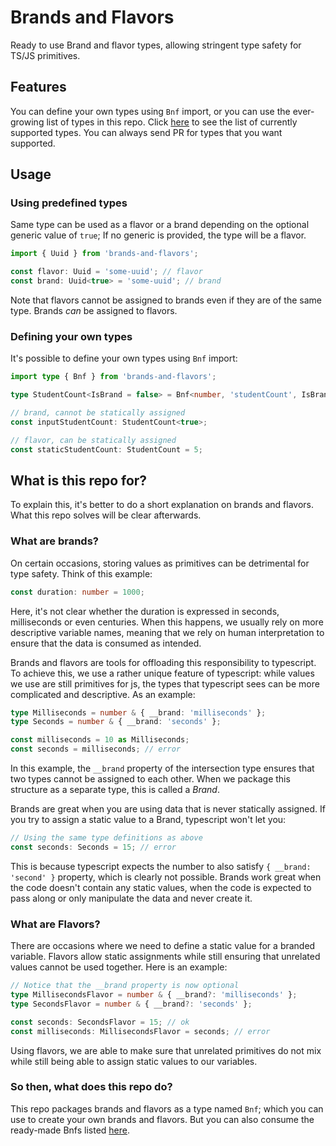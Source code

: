 # Brands and Flavors

Ready to use Brand and flavor types, allowing stringent type safety for TS/JS
primitives.

## Features

You can define your own types using `Bnf` import, or you can use the
ever-growing list of types in this repo. Click [here](List.md) to see the list
of currently supported types. You can always send PR for types that you want
supported.

## Usage

### Using predefined types

Same type can be used as a flavor or a brand depending on the optional generic
value of `true`; If no generic is provided, the type will be a flavor.

```ts
import { Uuid } from 'brands-and-flavors';

const flavor: Uuid = 'some-uuid'; // flavor
const brand: Uuid<true> = 'some-uuid'; // brand
```

Note that flavors cannot be assigned to brands even if they are of the same
type. Brands _can_ be assigned to flavors.

### Defining your own types

It's possible to define your own types using `Bnf` import:

```ts
import type { Bnf } from 'brands-and-flavors';

type StudentCount<IsBrand = false> = Bnf<number, 'studentCount', IsBrand>;

// brand, cannot be statically assigned
const inputStudentCount: StudentCount<true>;

// flavor, can be statically assigned
const staticStudentCount: StudentCount = 5;
```

## What is this repo for?

To explain this, it's better to do a short explanation on brands and flavors.
What this repo solves will be clear afterwards.

### What are brands?

On certain occasions, storing values as primitives can be detrimental for type
safety. Think of this example:

```ts
const duration: number = 1000;
```

Here, it's not clear whether the duration is expressed in seconds, milliseconds
or even centuries. When this happens, we usually rely on more descriptive
variable names, meaning that we rely on human interpretation to ensure that the
data is consumed as intended.

Brands and flavors are tools for offloading this responsibility to typescript.
To achieve this, we use a rather unique feature of typescript: while values we
use are still primitives for js, the types that typescript sees can be more
complicated and descriptive. As an example:

```ts
type Milliseconds = number & { __brand: 'milliseconds' };
type Seconds = number & { __brand: 'seconds' };

const milliseconds = 10 as Milliseconds;
const seconds = milliseconds; // error
```

In this example, the `__brand` property of the intersection type ensures that
two types cannot be assigned to each other. When we package this structure as a
separate type, this is called a _Brand_.

Brands are great when you are using data that is never statically assigned. If
you try to assign a static value to a Brand, typescript won't let you:

```ts
// Using the same type definitions as above
const seconds: Seconds = 15; // error
```

This is because typescript expects the number to also satisfy
`{ __brand: 'second' }` property, which is clearly not possible. Brands work
great when the code doesn't contain any static values, when the code is expected
to pass along or only manipulate the data and never create it.

### What are Flavors?

There are occasions where we need to define a static value for a branded
variable. Flavors allow static assignments while still ensuring that unrelated
values cannot be used together. Here is an example:

```ts
// Notice that the __brand property is now optional
type MillisecondsFlavor = number & { __brand?: 'milliseconds' };
type SecondsFlavor = number & { __brand?: 'seconds' };

const seconds: SecondsFlavor = 15; // ok
const milliseconds: MillisecondsFlavor = seconds; // error
```

Using flavors, we are able to make sure that unrelated primitives do not mix
while still being able to assign static values to our variables.

### So then, what does this repo do?

This repo packages brands and flavors as a type named `Bnf`; which you can use
to create your own brands and flavors. But you can also consume the ready-made
Bnfs listed [here](List.md).
